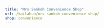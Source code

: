 ```yaml
---
title: "Mrs Sankoh Convenience Shop"
url: /kailahun/mrs-sankoh-convenience-shop/
shop: convenience
---
```

